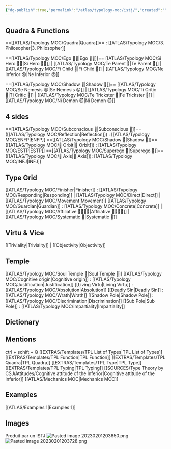 ```yaml
---
{"dg-publish":true,"permalink":"/atlas/typology-moc/istj/","created":"","updated":""}
---
```



## Quadra & Functions

==[[ATLAS/Typology MOC/Quadra\|Quadra]]== : [[ATLAS/Typology MOC/3. Philosopher\|3. Philosopher]] 

==[[ATLAS/Typology MOC/Ego 🙋‍♂️\|Ego 🙋‍♂️]]==
[[ATLAS/Typology MOC/Si Hero 🦸‍♂️\|Si Hero 🦸‍♂️]] | [[ATLAS/Typology MOC/Te Parent 🤨\|Te Parent 🤨]] | [[ATLAS/Typology MOC/Fi Child 🧒\|Fi Child 🧒]] | [[ATLAS/Typology MOC/Ne Inferior 😨\|Ne Inferior 😨]]

==[[ATLAS/Typology MOC/Shadow 👤\|Shadow 👤]]== 
[[ATLAS/Typology MOC/Se Nemesis 😟\|Se Nemesis 😟]] | [[ATLAS/Typology MOC/Ti Critic 🤔\|Ti Critic 🤔]] | [[ATLAS/Typology MOC/Fe Trickster 🤡\|Fe Trickster 🤡]] | [[ATLAS/Typology MOC/Ni Demon 😈\|Ni Demon 😈]]

## 4 sides  
==[[ATLAS/Typology MOC/Subconscious 🤸\|Subconscious 🤸]]== ([[ATLAS/Typology MOC/Reflection\|Reflection]]) : [[ATLAS/Typology MOC/ENFP\|ENFP]]
==[[ATLAS/Typology MOC/Shadow 👤\|Shadow 👤]]== ([[ATLAS/Typology MOC/🔄 Orbit\|🔄 Orbit]]) : [[ATLAS/Typology MOC/ESTP\|ESTP]]
==[[ATLAS/Typology MOC/Superego 👹\|Superego 👹]]== ([[ATLAS/Typology MOC/🧲 Axis\|🧲 Axis]]):   [[ATLAS/Typology MOC/INFJ\|INFJ]]

## Type Grid 
[[ATLAS/Typology MOC/Finisher\|Finisher]] : [[ATLAS/Typology MOC/Responding\|Responding]] | [[ATLAS/Typology MOC/Direct\|Direct]] | [[ATLAS/Typology MOC/Movement\|Movement]]
[[ATLAS/Typology MOC/Guardian\|Guardian]]  : [[ATLAS/Typology MOC/Concrete\|Concrete]] | [[ATLAS/Typology MOC/Affiliative 👨‍👩‍👧‍👦\|Affiliative 👨‍👩‍👧‍👦]] | [[ATLAS/Typology MOC/Systematic 🔧\|Systematic 🔧]] 

## Virtu & Vice
[[Triviality\|Triviality]] |  [[Objectivity\|Objectivity]]
 
## Temple 
[[ATLAS/Typology MOC/Soul Temple 👥\|Soul Temple 👥]]
[[ATLAS/Typology MOC/Cognitive origin\|Cognitive origin]] : [[ATLAS/Typology MOC/Justification\|Justification]]
[[Living Virtu\|Living Virtu]] : [[ATLAS/Typology MOC/Absolution\|Absolution]]
[[Deadly Sin\|Deadly Sin]] : [[ATLAS/Typology MOC/Wrath\|Wrath]]
[[Shadow Pole\|Shadow Pole]] : [[ATLAS/Typology MOC/Discrimination\|Discrimination]]
[[Sub Pole\|Sub Pole]] : [[ATLAS/Typology MOC/Impartiality\|Impartiality]]

## Dictionary


## Mentions 
ctrl + schift + Q
[[EXTRAS/Templates/TPL List of Types\|TPL List of Types]]
[[EXTRAS/Templates/TPL Function\|TPL Function]]
[[EXTRAS/Templates/TPL Quadra\|TPL Quadra]]
[[EXTRAS/Templates/TPL Type\|TPL Type]]
[[EXTRAS/Templates/TPL Typing\|TPL Typing]]
[[SOURCES/Type Theory by CSJ/Attitudes/Cognitive attitude of the Inferior\|Cognitive attitude of the Inferior]]
[[ATLAS/Mechanics MOC\|Mechanics MOC]]

## Examples 
[[ATLAS/Examples 1\|Examples 1]] 


## Images
Produit par un ISTJ 
![Pasted image 20230201203650.png](/img/user/EXTRAS/Images/Pasted%20image%2020230201203650.png)
![Pasted image 20230201203728.png](/img/user/EXTRAS/Images/Pasted%20image%2020230201203728.png)
